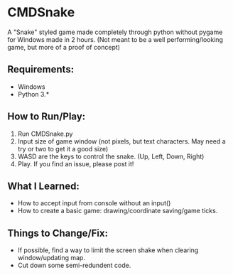 # CMDSnake
A "Snake" styled game made completely through python without pygame for Windows made in 2 hours.
(Not meant to be a well performing/looking game, but more of a proof of concept)

## Requirements:
* Windows
* Python 3.*

## How to Run/Play:
1. Run CMDSnake.py
2. Input size of game window (not pixels, but text characters. May need a try or two to get it a good size)
3. WASD are the keys to control the snake. (Up, Left, Down, Right)
4. Play. If you find an issue, please post it!

## What I Learned:
* How to accept input from console without an input()
* How to create a basic game: drawing/coordinate saving/game ticks.

## Things to Change/Fix:
* If possible, find a way to limit the screen shake when clearing window/updating map.
* Cut down some semi-redundent code.

